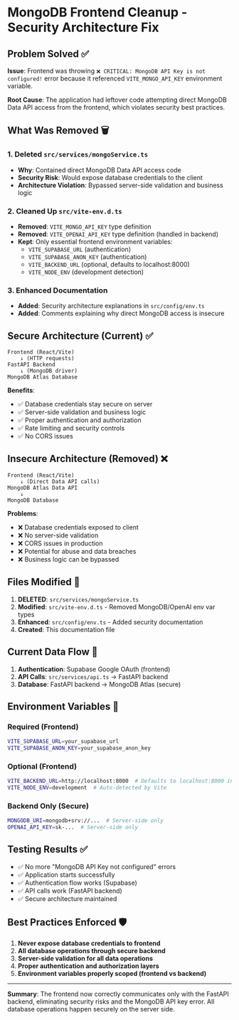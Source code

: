 # MongoDB Frontend Cleanup - Security Architecture Fix

## Problem Solved ✅

**Issue**: Frontend was throwing `❌ CRITICAL: MongoDB API Key is not configured!` error because it referenced `VITE_MONGO_API_KEY` environment variable.

**Root Cause**: The application had leftover code attempting direct MongoDB Data API access from the frontend, which violates security best practices.

## What Was Removed 🗑️

### 1. Deleted `src/services/mongoService.ts`
- **Why**: Contained direct MongoDB Data API access code
- **Security Risk**: Would expose database credentials to the client
- **Architecture Violation**: Bypassed server-side validation and business logic

### 2. Cleaned Up `src/vite-env.d.ts`
- **Removed**: `VITE_MONGO_API_KEY` type definition
- **Removed**: `VITE_OPENAI_API_KEY` type definition (handled in backend)
- **Kept**: Only essential frontend environment variables:
  - `VITE_SUPABASE_URL` (authentication)
  - `VITE_SUPABASE_ANON_KEY` (authentication)
  - `VITE_BACKEND_URL` (optional, defaults to localhost:8000)
  - `VITE_NODE_ENV` (development detection)

### 3. Enhanced Documentation
- **Added**: Security architecture explanations in `src/config/env.ts`
- **Added**: Comments explaining why direct MongoDB access is insecure

## Secure Architecture (Current) ✅

```
Frontend (React/Vite) 
    ↓ (HTTP requests)
FastAPI Backend 
    ↓ (MongoDB driver)
MongoDB Atlas Database
```

**Benefits**:
- ✅ Database credentials stay secure on server
- ✅ Server-side validation and business logic
- ✅ Proper authentication and authorization
- ✅ Rate limiting and security controls
- ✅ No CORS issues

## Insecure Architecture (Removed) ❌

```
Frontend (React/Vite) 
    ↓ (Direct Data API calls)
MongoDB Atlas Data API
    ↓
MongoDB Database
```

**Problems**:
- ❌ Database credentials exposed to client
- ❌ No server-side validation
- ❌ CORS issues in production
- ❌ Potential for abuse and data breaches
- ❌ Business logic can be bypassed

## Files Modified 📝

1. **DELETED**: `src/services/mongoService.ts`
2. **Modified**: `src/vite-env.d.ts` - Removed MongoDB/OpenAI env var types
3. **Enhanced**: `src/config/env.ts` - Added security documentation
4. **Created**: This documentation file

## Current Data Flow 🔄

1. **Authentication**: Supabase Google OAuth (frontend)
2. **API Calls**: `src/services/api.ts` → FastAPI backend
3. **Database**: FastAPI backend → MongoDB Atlas (secure)

## Environment Variables 🔧

### Required (Frontend)
```bash
VITE_SUPABASE_URL=your_supabase_url
VITE_SUPABASE_ANON_KEY=your_supabase_anon_key
```

### Optional (Frontend)
```bash
VITE_BACKEND_URL=http://localhost:8000  # Defaults to localhost:8000 in dev
VITE_NODE_ENV=development  # Auto-detected by Vite
```

### Backend Only (Secure)
```bash
MONGODB_URI=mongodb+srv://...  # Server-side only
OPENAI_API_KEY=sk-...  # Server-side only
```

## Testing Results ✅

- ✅ No more "MongoDB API Key not configured" errors
- ✅ Application starts successfully
- ✅ Authentication flow works (Supabase)
- ✅ API calls work (FastAPI backend)
- ✅ Secure architecture maintained

## Best Practices Enforced 🛡️

1. **Never expose database credentials to frontend**
2. **All database operations through secure backend**
3. **Server-side validation for all data operations**
4. **Proper authentication and authorization layers**
5. **Environment variables properly scoped (frontend vs backend)**

---

**Summary**: The frontend now correctly communicates only with the FastAPI backend, eliminating security risks and the MongoDB API key error. All database operations happen securely on the server side. 